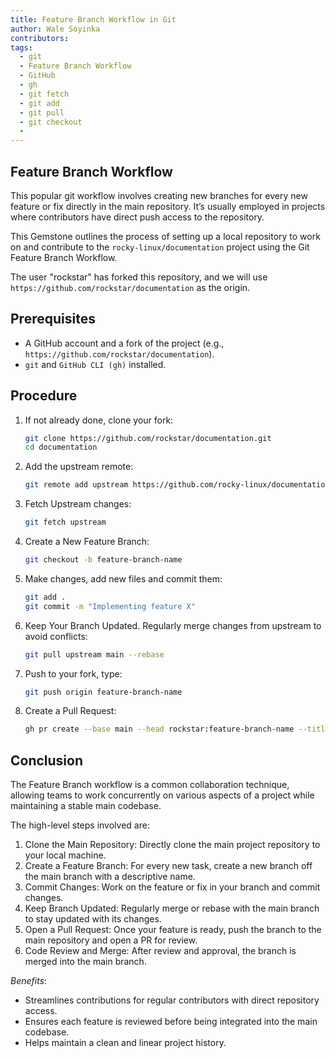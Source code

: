 ```yaml
---
title: Feature Branch Workflow in Git
author: Wale Soyinka
contributors: 
tags:
  - git
  - Feature Branch Workflow
  - GitHub
  - gh
  - git fetch
  - git add
  - git pull
  - git checkout
  - 
---
```


## Feature Branch Workflow

This popular git workflow involves creating new branches for every new feature or fix directly in the main repository. 
It’s usually employed in projects where contributors have direct push access to the repository.

This Gemstone outlines the process of setting up a local repository to work on and contribute to the `rocky-linux/documentation` project using the Git Feature Branch Workflow. 

The user "rockstar" has forked this repository, and we will use `https://github.com/rockstar/documentation` as the origin.

## Prerequisites 

- A GitHub account and a fork of the project (e.g., `https://github.com/rockstar/documentation`).
- `git` and `GitHub CLI (gh)` installed.

## Procedure

1. If not already done, clone your fork:
   ```bash
   git clone https://github.com/rockstar/documentation.git
   cd documentation
   ```
2. Add the upstream remote:
   ```bash
   git remote add upstream https://github.com/rocky-linux/documentation.git
   ```
3. Fetch Upstream changes:
   ```bash
   git fetch upstream
   ```
4. Create a New Feature Branch:
   ```bash
   git checkout -b feature-branch-name
   ```
5. Make changes, add new files and commit them:
   
     ```bash
     git add .
     git commit -m "Implementing feature X"
     ```
6. Keep Your Branch Updated. Regularly merge changes from upstream to avoid conflicts:
     ```bash
     git pull upstream main --rebase
     ```
7. Push to your fork, type:
   ```bash
   git push origin feature-branch-name
   ```
8. Create a Pull Request:
   ```bash
   gh pr create --base main --head rockstar:feature-branch-name --title "New Feature X" --body "Long Description of the feature"
   ```

## Conclusion

The Feature Branch workflow is a common collaboration technique, allowing teams to work concurrently on various aspects of a project while maintaining a stable main codebase. 

The high-level steps involved are:
   
1. Clone the Main Repository: Directly clone the main project repository to your local machine.
2. Create a Feature Branch: For every new task, create a new branch off the main branch with a descriptive name.
3. Commit Changes: Work on the feature or fix in your branch and commit changes.
4. Keep Branch Updated: Regularly merge or rebase with the main branch to stay updated with its changes.
5. Open a Pull Request: Once your feature is ready, push the branch to the main repository and open a PR for review.
6. Code Review and Merge: After review and approval, the branch is merged into the main branch.

*Benefits*:

- Streamlines contributions for regular contributors with direct repository access.
- Ensures each feature is reviewed before being integrated into the main codebase.
- Helps maintain a clean and linear project history.